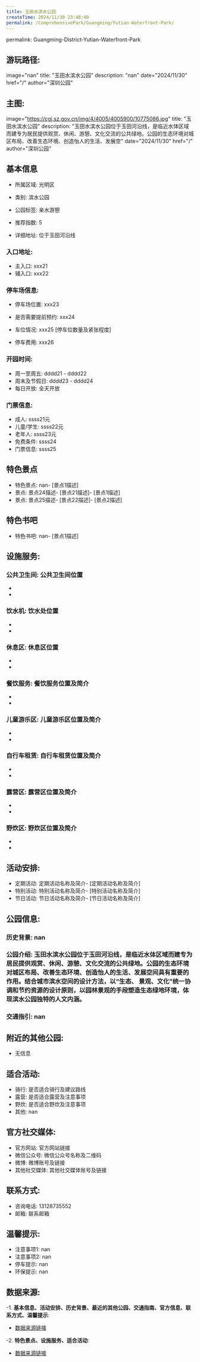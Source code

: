 ```yaml
---
title: 玉田水滨水公园
createTime: 2024/11/30 23:48:40
permalink: /ComprehensivePark/Guangming/Yutian-Waterfront-Park/
---
```

permalink: Guangming-District-Yutian-Waterfront-Park
## 游玩路径:
image="nan"
title: "玉田水滨水公园"
description: "nan"
date="2024/11/30"
href="/"
author="深圳公园"
## 主图:
image="https://cgj.sz.gov.cn/img/4/4005/4005900/10775086.jpg"
title: "玉田水滨水公园"
description: "玉田水滨水公园位于玉田河沿线，是临近水体区域而建专为居民提供观赏、休闲、游憩、文化交流的公共绿地。公园的生态环境对城区布局、改善生态环境、创造怡人的生活、发展空"
date="2024/11/30"
href="/"
author="深圳公园"
## 基本信息

- 所属区域: 光明区

- 类别: 滨水公园

- 公园标签: 亲水游憩

- 推荐指数: 5

- 详细地址: 位于玉田河沿线

### 入口地址:
- 主入口: xxx21
- 辅入口: xxx22
### 停车场信息:
- 停车场位置: xxx23

- 是否需要提前预约: xxx24

- 车位情况: xxx25 [停车位数量及紧张程度]

- 停车费用: xxx26

### 开园时间:
- 周一至周五: dddd21 - dddd22
- 周末及节假日: dddd23 - dddd24
- 每日开放: 全天开放

### 门票信息:
- 成人: ssss21元
- 儿童/学生: ssss22元
- 老年人: ssss23元
- 免费条件: ssss24
- 门票信息: ssss25
## 特色景点
- 特色景点: nan- [景点1描述]
- 景点: 景点24描述- [景点21描述]- [景点1描述]
- 景点: 景点25描述- [景点22描述]- [景点2描述]
## 特色书吧
- 特色书吧: nan- [景点1描述]
## 设施服务:
### 公共卫生间: 公共卫生间位置
- 
- 
### 饮水机: 饮水处位置
- 
- 
### 休息区: 休息区位置
- 
- 
### 餐饮服务: 餐饮服务位置及简介
- 
- 
### 儿童游乐区: 儿童游乐区位置及简介
- 
- 
### 自行车租赁: 自行车租赁位置及简介
- 
- 
### 露营区: 露营区位置及简介
- 
- 
### 野炊区: 野炊区位置及简介

- 
- 
## 活动安排:
- 定期活动: 定期活动名称及简介- [定期活动名称及简介]
- 特别活动: 特别活动名称及简介- [特别活动名称及简介]
- 节日活动: 节日活动名称及简介- [节日活动名称及简介]
## 公园信息:
### 历史背景: nan
### 公园介绍: 玉田水滨水公园位于玉田河沿线，是临近水体区域而建专为居民提供观赏、休闲、游憩、文化交流的公共绿地。公园的生态环境对城区布局、改善生态环境、创造怡人的生活、发展空间具有重要的作用。结合城市滨水空间的设计方法，以“生态、 景观、文化”统一协调和节约资源的设计原则，以园林景观的手段塑造生态绿地环境，体现滨水公园独特的人文内涵。
### 交通指引: nan

## 附近的其他公园:
- 无信息

## 适合活动:
- 骑行: 是否适合骑行及建议路线
- 露营: 是否适合露营及注意事项
- 野炊: 是否适合野炊及注意事项
- 其他: nan

## 官方社交媒体:
- 官方网站: 官方网站链接
- 微信公众号: 微信公众号名称及二维码
- 微博: 微博账号及链接
- 其他社交媒体: 其他社交媒体账号及链接

## 联系方式:
- 咨询电话: 13128735552
- 邮箱: 联系邮箱

## 温馨提示:
- 注意事项1: nan
- 注意事项2: nan
- 停车提示: nan
- 环保提示: nan

## 数据来源:
-1. **基本信息、活动安排、历史背景、最近的其他公园、交通指南、官方信息、联系方式、温馨提示**:
- [数据来源链接](https://cgj.sz.gov.cn/xsmh/gysz/csgy/content/post_10775086.html)

-2. **特色景点、设施服务、适合活动**:
- [数据来源链接](https://cgj.sz.gov.cn/xsmh/gysz/csgy/content/post_10775086.html)

